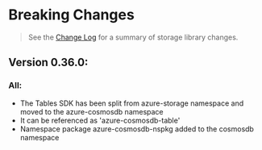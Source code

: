 # Breaking Changes

> See the [Change Log](ChangeLog.md) for a summary of storage library changes.

## Version 0.36.0:

### All:
- The Tables SDK has been split from azure-storage namespace and moved to the azure-cosmosdb namespace
- It can be referenced as 'azure-cosmosdb-table'
- Namespace package azure-cosmosdb-nspkg added to the cosmosdb namespace
